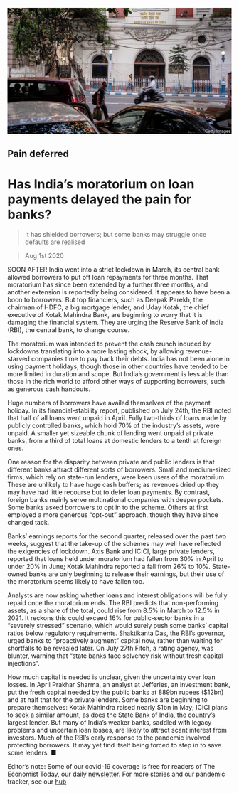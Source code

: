 ![](./images/20200801_FNP504.jpg)

## Pain deferred

# Has India’s moratorium on loan payments delayed the pain for banks?

> It has shielded borrowers; but some banks may struggle once defaults are realised

> Aug 1st 2020

SOON AFTER India went into a strict lockdown in March, its central bank allowed borrowers to put off loan repayments for three months. That moratorium has since been extended by a further three months, and another extension is reportedly being considered. It appears to have been a boon to borrowers. But top financiers, such as Deepak Parekh, the chairman of HDFC, a big mortgage lender, and Uday Kotak, the chief executive of Kotak Mahindra Bank, are beginning to worry that it is damaging the financial system. They are urging the Reserve Bank of India (RBI), the central bank, to change course.

The moratorium was intended to prevent the cash crunch induced by lockdowns translating into a more lasting shock, by allowing revenue-starved companies time to pay back their debts. India has not been alone in using payment holidays, though those in other countries have tended to be more limited in duration and scope. But India’s government is less able than those in the rich world to afford other ways of supporting borrowers, such as generous cash handouts.

Huge numbers of borrowers have availed themselves of the payment holiday. In its financial-stability report, published on July 24th, the RBI noted that half of all loans went unpaid in April. Fully two-thirds of loans made by publicly controlled banks, which hold 70% of the industry’s assets, were unpaid. A smaller yet sizeable chunk of lending went unpaid at private banks, from a third of total loans at domestic lenders to a tenth at foreign ones.

One reason for the disparity between private and public lenders is that different banks attract different sorts of borrowers. Small and medium-sized firms, which rely on state-run lenders, were keen users of the moratorium. These are unlikely to have huge cash buffers; as revenues dried up they may have had little recourse but to defer loan payments. By contrast, foreign banks mainly serve multinational companies with deeper pockets. Some banks asked borrowers to opt in to the scheme. Others at first employed a more generous “opt-out” approach, though they have since changed tack.

Banks’ earnings reports for the second quarter, released over the past two weeks, suggest that the take-up of the schemes may well have reflected the exigencies of lockdown. Axis Bank and ICICI, large private lenders, reported that loans held under moratorium had fallen from 30% in April to under 20% in June; Kotak Mahindra reported a fall from 26% to 10%. State-owned banks are only beginning to release their earnings, but their use of the moratorium seems likely to have fallen too.

Analysts are now asking whether loans and interest obligations will be fully repaid once the moratorium ends. The RBI predicts that non-performing assets, as a share of the total, could rise from 8.5% in March to 12.5% in 2021. It reckons this could exceed 16% for public-sector banks in a “severely stressed” scenario, which would surely push some banks’ capital ratios below regulatory requirements. Shaktikanta Das, the RBI’s governor, urged banks to “proactively augment” capital now, rather than waiting for shortfalls to be revealed later. On July 27th Fitch, a rating agency, was blunter, warning that “state banks face solvency risk without fresh capital injections”.

How much capital is needed is unclear, given the uncertainty over loan losses. In April Prakhar Sharma, an analyst at Jefferies, an investment bank, put the fresh capital needed by the public banks at 889bn rupees ($12bn) and at half that for the private lenders. Some banks are beginning to prepare themselves: Kotak Mahindra raised nearly $1bn in May; ICICI plans to seek a similar amount, as does the State Bank of India, the country’s largest lender. But many of India’s weaker banks, saddled with legacy problems and uncertain loan losses, are likely to attract scant interest from investors. Much of the RBI’s early response to the pandemic involved protecting borrowers. It may yet find itself being forced to step in to save some lenders. ■

Editor’s note: Some of our covid-19 coverage is free for readers of The Economist Today, our daily [newsletter](https://www.economist.com/https://my.economist.com/user#newsletter). For more stories and our pandemic tracker, see our [hub](https://www.economist.com//news/2020/03/11/the-economists-coverage-of-the-coronavirus)